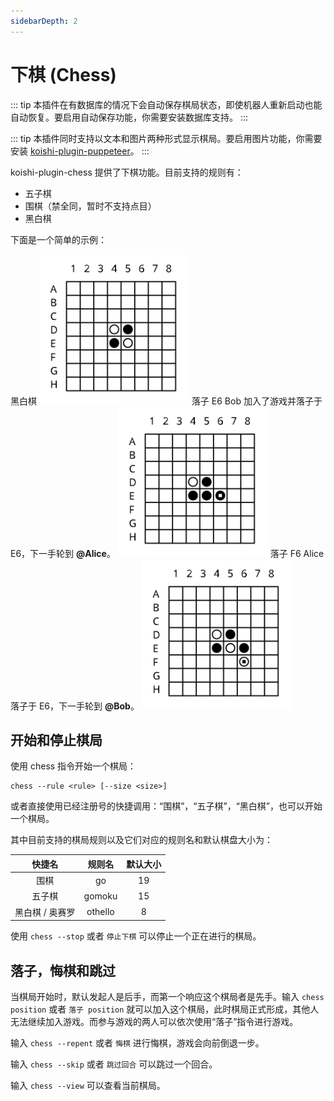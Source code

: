 ```yaml
---
sidebarDepth: 2
---
```


# 下棋 (Chess)

::: tip
本插件在有数据库的情况下会自动保存棋局状态，即使机器人重新启动也能自动恢复。要启用自动保存功能，你需要安装数据库支持。
:::

::: tip
本插件同时支持以文本和图片两种形式显示棋局。要启用图片功能，你需要安装 [koishi-plugin-puppeteer](./puppeteer.md)。
:::

koishi-plugin-chess 提供了下棋功能。目前支持的规则有：

- 五子棋
- 围棋（禁全同，暂时不支持点目）
- 黑白棋

下面是一个简单的示例：

<panel-view title="聊天记录">
<chat-message nickname="Alice" color="#cc0066">黑白棋</chat-message>
<chat-message nickname="Koishi" avatar="/koishi.png" class="no-padding">
<img src="/chess/othello-1.svg" width="240"/>
</chat-message>
<chat-message nickname="Bob" color="#00994d">落子 E6</chat-message>
<chat-message nickname="Koishi" avatar="/koishi.png">Bob 加入了游戏并落子于 E6，下一手轮到 <strong>@Alice</strong>。</chat-message>
<chat-message nickname="Koishi" avatar="/koishi.png" class="no-padding">
<img src="/chess/othello-2.svg" width="240"/>
</chat-message>
<chat-message nickname="Alice" color="#cc0066">落子 F6</chat-message>
<chat-message nickname="Koishi" avatar="/koishi.png">Alice 落子于 E6，下一手轮到 <strong>@Bob</strong>。</chat-message>
<chat-message nickname="Koishi" avatar="/koishi.png" class="no-padding">
<img src="/chess/othello-3.svg" width="240"/>
</chat-message>
</panel-view>

## 开始和停止棋局

使用 chess 指令开始一个棋局：

```
chess --rule <rule> [--size <size>]
```

或者直接使用已经注册号的快捷调用：“围棋”，“五子棋”，“黑白棋”，也可以开始一个棋局。

其中目前支持的棋局规则以及它们对应的规则名和默认棋盘大小为：

| 快捷名 | 规则名 | 默认大小 |
|:-:|:-:|:-:|
| 围棋 | go | 19 |
| 五子棋 | gomoku | 15 |
| 黑白棋 / 奥赛罗 | othello | 8 |

使用 `chess --stop` 或者 `停止下棋` 可以停止一个正在进行的棋局。

## 落子，悔棋和跳过

当棋局开始时，默认发起人是后手，而第一个响应这个棋局者是先手。输入 `chess position` 或者 `落子 position` 就可以加入这个棋局，此时棋局正式形成，其他人无法继续加入游戏。而参与游戏的两人可以依次使用“落子”指令进行游戏。

输入 `chess --repent` 或者 `悔棋` 进行悔棋，游戏会向前倒退一步。

输入 `chess --skip` 或者 `跳过回合` 可以跳过一个回合。

输入 `chess --view` 可以查看当前棋局。
